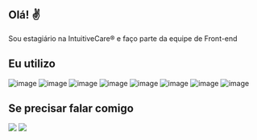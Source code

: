 ## Olá! ✌️

Sou estagiário na IntuitiveCare® e faço parte da equipe de Front-end 

## Eu utilizo

![image](https://img.shields.io/badge/Vue.js-35495E?style=for-the-badge&logo=vuedotjs&logoColor=4FC08D)
![image](https://img.shields.io/badge/Vuetify-1867C0?style=for-the-badge&logo=vuetify&logoColor=white)
![image](https://img.shields.io/badge/nuxt.js-00C58E?style=for-the-badge&logo=nuxtdotjs&logoColor=white)
![image](https://img.shields.io/badge/JavaScript-323330?style=for-the-badge&logo=javascript&logoColor=F7DF1E)
![image](https://img.shields.io/badge/json-5E5C5C?style=for-the-badge&logo=json&logoColor=white)
![image](https://img.shields.io/badge/HTML5-E34F26?style=for-the-badge&logo=html5&logoColor=white)
![image](https://img.shields.io/badge/Sass-CC6699?style=for-the-badge&logo=sass&logoColor=white)
![image](https://img.shields.io/badge/CSS3-1572B6?style=for-the-badge&logo=css3&logoColor=white)

## Se precisar falar comigo
<a href="https://api.whatsapp.com/send?phone=+5513996643861"><img src="https://img.shields.io/badge/WhatsApp-25D366?style=for-the-badge&logo=whatsapp&logoColor=white"/></a>
<a href="mailto:rodriggo.santos@intuitivecare.com"><img src="https://img.shields.io/badge/Gmail-D14836?style=for-the-badge&logo=gmail&logoColor=white"/></a>
